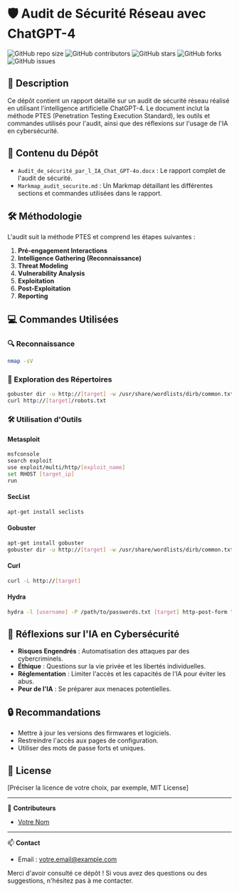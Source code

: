 # 🛡️ Audit de Sécurité Réseau avec ChatGPT-4

![GitHub repo size](https://img.shields.io/github/repo-size/username/repo-name)
![GitHub contributors](https://img.shields.io/github/contributors/username/repo-name)
![GitHub stars](https://img.shields.io/github/stars/username/repo-name?style=social)
![GitHub forks](https://img.shields.io/github/forks/username/repo-name?style=social)
![GitHub issues](https://img.shields.io/github/issues/username/repo-name)

## 📝 Description

Ce dépôt contient un rapport détaillé sur un audit de sécurité réseau réalisé en utilisant l'intelligence artificielle ChatGPT-4. Le document inclut la méthode PTES (Penetration Testing Execution Standard), les outils et commandes utilisés pour l'audit, ainsi que des réflexions sur l'usage de l'IA en cybersécurité.

## 📂 Contenu du Dépôt

- `Audit_de_sécurité_par_l_IA_Chat_GPT-4o.docx` : Le rapport complet de l'audit de sécurité.
- `Markmap_audit_securite.md` : Un Markmap détaillant les différentes sections et commandes utilisées dans le rapport.

## 🛠️ Méthodologie

L'audit suit la méthode PTES et comprend les étapes suivantes :

1. **Pré-engagement Interactions**
2. **Intelligence Gathering (Reconnaissance)**
3. **Threat Modeling**
4. **Vulnerability Analysis**
5. **Exploitation**
6. **Post-Exploitation**
7. **Reporting**

## 💻 Commandes Utilisées

### 🔍 Reconnaissance
```bash
nmap -sV
```
### 📁 Exploration des Répertoires
```bash
gobuster dir -u http://[target] -w /usr/share/wordlists/dirb/common.txt
curl http://[target]/robots.txt
```
### 🛠️ Utilisation d'Outils

#### Metasploit
```bash
msfconsole
search exploit
use exploit/multi/http/[exploit_name]
set RHOST [target_ip]
run
```
#### SecList
```bash
apt-get install seclists
```
#### Gobuster
```bash
apt-get install gobuster
gobuster dir -u http://[target] -w /usr/share/wordlists/dirb/common.txt
```
#### Curl
```bash
curl -L http://[target]
```
#### Hydra
```bash
hydra -l [username] -P /path/to/passwords.txt [target] http-post-form "/login.php:user=^USER^&pass=^PASS^:F=incorrect"
```
## 🤔 Réflexions sur l'IA en Cybersécurité

- **Risques Engendrés** : Automatisation des attaques par des cybercriminels.
- **Éthique** : Questions sur la vie privée et les libertés individuelles.
- **Réglementation** : Limiter l'accès et les capacités de l'IA pour éviter les abus.
- **Peur de l'IA** : Se préparer aux menaces potentielles.

## 🔒 Recommandations

- Mettre à jour les versions des firmwares et logiciels.
- Restreindre l'accès aux pages de configuration.
- Utiliser des mots de passe forts et uniques.

## 📄 License

[Préciser la licence de votre choix, par exemple, MIT License]

---

👤 **Contributeurs**
- [Votre Nom](https://github.com/caroneloham)

---

📫 **Contact**
- Email : [votre.email@example.com](mailto:eloham.caron@gmail.com)

Merci d'avoir consulté ce dépôt ! Si vous avez des questions ou des suggestions, n'hésitez pas à me contacter.
